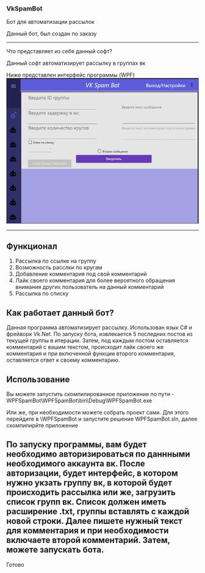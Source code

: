 ### VkSpamBot
Бот для автоматизации рассылок

Данный бот, был создан по заказу

---

Что представляет из себя данный софт?

Данный софт автоматизирует рассылку в группах вк

Ниже представлен интерфейс программы (WPF)
![Screenshot](screenshot.png)

---

## Функционал

  1. Рассылка по ссылке на группу
  2. Возможность расслки по кругам
  3. Добавление комментария под свой комментарий
  4. Лайк своего комментария для более вероятного обращения внимания других пользователь на данный комментарий
  5. Рассылка по списку

## Как работает данный бот?

Данная программа автоматизирует рассылку. Использован язык C# и фрейворк Vk.Net.
По запуску бота, извлекается 5 последних постов из текущей группы в итерации.
Затем, под каждым постом оставляется комментарий с вашим текстом, происходит лайк своего же комментария и при включенной функции второго комментария, оставляется 
ответ к своему комментарию.

## Использование

Вы можете запустить скомпилированное приложение по пути - WPFSpamBot\WPFSpamBot\bin\Debug\WPFSpamBot.exe

Или же, при необходимости можете собрать проект сами. Для этого перейдите в \WPFSpamBot и запустите решение WPFSpamBot.sln, далее скомпилирйте приложение

По запуску программы, вам будет необходимо авторизироваться по даннными необходимого аккаунта вк.
После авторизации, будет интерфейс, в котором нужно укзать группу вк, в которой будет происходить рассылка или же, загрузить список групп вк.
Список должен иметь расширение .txt, группы вставлять с каждой новой строки.
Далее пишете нужный текст для комментария и при необходимости включаете второй комментарий.
Затем, можете запускать бота.
---
Готово
